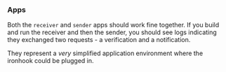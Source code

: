 ### Apps

Both the `receiver` and `sender` apps should work fine together. 
If you build and run the receiver and then the sender, you should see logs indicating they exchanged two requests - a verification and a notification.

They represent a *very* simplified application environment where the ironhook could be plugged in.
